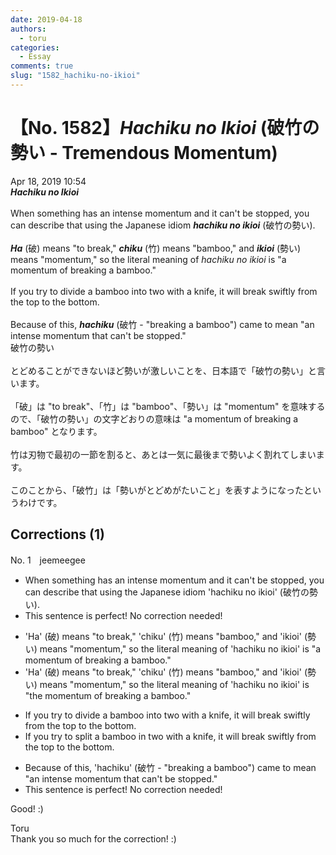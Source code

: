 ```yaml
---
date: 2019-04-18
authors:
  - toru
categories:
  - Essay
comments: true
slug: "1582_hachiku-no-ikioi"
---
```


# 【No. 1582】<strong><em>Hachiku no Ikioi</strong></em> (破竹の勢い - Tremendous Momentum)
<div class="date">Apr 18, 2019 10:54</div>
<div id="post"><div id="body_show_ori">
<strong><em>Hachiku no Ikioi</strong></em><br/><br/>When something has an intense momentum and it can't be stopped, you can describe that using the Japanese idiom <strong><em>hachiku no ikioi</em></strong> (破竹の勢い).<br/><br/><strong><em>Ha</em></strong> (破) means "to break," <strong><em>chiku</em></strong> (竹) means "bamboo," and <strong><em>ikioi</em></strong> (勢い) means "momentum," so the literal meaning of <em>hachiku no ikioi</em> is "a momentum of breaking a bamboo."<br/><br/>If you try to divide a bamboo into two with a knife, it will break swiftly from the top to the bottom.<br/><br/>Because of this, <strong><em>hachiku</em></strong> (破竹 - "breaking a bamboo") came to mean "an intense momentum that can't be stopped."
</div></div>

<!-- more -->

<div id="post_ja"><div id="body_show_mo">
破竹の勢い<br/><br/>とどめることができないほど勢いが激しいことを、日本語で「破竹の勢い」と言います。<br/><br/>「破」は "to break"、「竹」は "bamboo"、「勢い」は "momentum" を意味するので、「破竹の勢い」の文字どおりの意味は "a momentum of breaking a bamboo" となります。<br/><br/>竹は刃物で最初の一節を割ると、あとは一気に最後まで勢いよく割れてしまいます。<br/><br/>このことから、「破竹」は「勢いがとどめがたいこと」を表すようになったというわけです。
</div></div>

## Corrections (1)
<div id="block"><div class="first_name"> No. 1　<span class="just_name">jeemeegee</span></div><div id="block2">
<ul class="correction_field">
<li class="incorrect">When something has an intense momentum and it can't be stopped, you can describe that using the Japanese idiom 'hachiku no ikioi' (破竹の勢い).</li>
<li class="corrected perfect">This sentence is perfect! No correction needed!</li>
</ul>
<ul class="correction_field">
<li class="incorrect">'Ha' (破) means "to break," 'chiku' (竹) means "bamboo," and 'ikioi' (勢い) means "momentum," so the literal meaning of 'hachiku no ikioi' is "a momentum of breaking a bamboo."</li>
<li class="corrected correct">
'Ha' (破) means "to break," 'chiku' (竹) means "bamboo," and 'ikioi' (勢い) means "momentum," so the literal meaning of 'hachiku no ikioi' is "<span class="f_bold">the</span> momentum of breaking a bamboo."
</li>
</ul>
<ul class="correction_field">
<li class="incorrect">If you try to divide a bamboo into two with a knife, it will break swiftly from the top to the bottom.</li>
<li class="corrected correct">
If you try to <span class="f_bold">split</span> a bamboo <span class="f_bold">in</span> two with a knife, it will break swiftly from the top to the bottom.
</li>
</ul>
<ul class="correction_field">
<li class="incorrect">Because of this, 'hachiku' (破竹 - "breaking a bamboo") came to mean "an intense momentum that can't be stopped."</li>
<li class="corrected perfect">This sentence is perfect! No correction needed!</li>
</ul>
<p class="comment_small">
 Good! :)
</p>

</div><div class="name"><span class="just_name">Toru</span><br>
Thank you so much for the correction! :)
</div>
</div>
